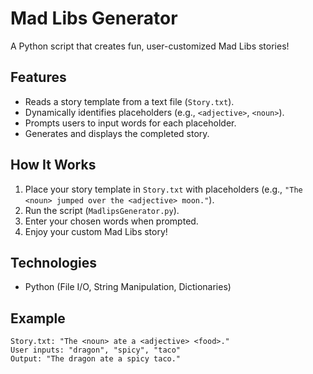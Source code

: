 # Mad Libs Generator  

A Python script that creates fun, user-customized Mad Libs stories!  

## Features  
- Reads a story template from a text file (`Story.txt`).  
- Dynamically identifies placeholders (e.g., `<adjective>`, `<noun>`).  
- Prompts users to input words for each placeholder.  
- Generates and displays the completed story.  

## How It Works  
1. Place your story template in `Story.txt` with placeholders (e.g., `"The <noun> jumped over the <adjective> moon."`).  
2. Run the script (`MadlipsGenerator.py`).  
3. Enter your chosen words when prompted.  
4. Enjoy your custom Mad Libs story!  

## Technologies  
- Python (File I/O, String Manipulation, Dictionaries)  

## Example  
```plaintext
Story.txt: "The <noun> ate a <adjective> <food>."  
User inputs: "dragon", "spicy", "taco"  
Output: "The dragon ate a spicy taco."  
